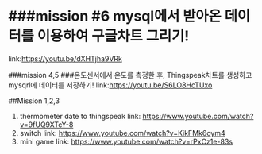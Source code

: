 ###mission #6 mysql에서 받아온 데이터를 이용하여 구글차트 그리기!
===========

link:https://youtu.be/dXHTjha9VRk


###mission 4,5 
###온도센서에서 온도를 측정한 후, Thingspeak차트를 생성하고 mysqrl에 데이터를 저장하기!
link:https://youtu.be/S6LO8HcTUxo



##Mission 1,2,3
1. thermometer date to thingspeak
link: https://www.youtube.com/watch?v=9fUQ9XTcY-8
2. switch
link: https://www.youtube.com/watch?v=KikFMk6oym4
3. mini game
link: https://www.youtube.com/watch?v=rPxCz1e-83s
